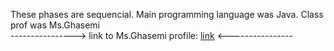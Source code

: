 These phases are sequencial. Main programming language was Java. Class prof was Ms.Ghasemi                                                                                
----------------> link to Ms.Ghasemi profile: [link](https://ece.ut.ac.ir/~fghassemi) <----------------